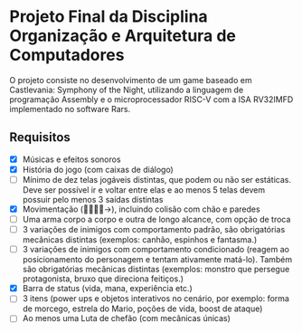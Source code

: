 # Projeto Final da Disciplina Organização e Arquitetura de Computadores

O projeto consiste no desenvolvimento de um game baseado em Castlevania: Symphony of the Night, utilizando a linguagem de programação Assembly e o microprocessador RISC-V com a ISA RV32IMFD implementado no software Rars.

## Requisitos

- [x] Músicas e efeitos sonoros
- [x] História do jogo (com caixas de diálogo)
- [ ] Mínimo de dez telas jogáveis distintas, que podem ou não ser estáticas. Deve ser possível ir e voltar entre 
elas e ao menos 5 telas devem possuir pelo menos 3 saídas distintas
- [x] Movimentação (→), incluindo colisão com chão e paredes
- [ ] Uma arma corpo a corpo e outra de longo alcance, com opção de troca 
- [ ] 3 variações de inimigos com comportamento padrão, são obrigatórias mecânicas distintas (exemplos: 
canhão, espinhos e fantasma.)
- [ ] 3 variações de inimigos com comportamento condicionado (reagem ao posicionamento do personagem e 
tentam ativamente matá-lo). Também são obrigatórias mecânicas distintas (exemplos: monstro que persegue 
protagonista, bruxo que direciona feitiços.)
- [x] Barra de status (vida, mana, experiência etc.)
- [ ] 3 itens (power ups e objetos interativos no cenário, por exemplo: forma de morcego, estrela do Mario, 
poções de vida, boost de ataque)
- [ ] Ao menos uma Luta de chefão (com mecânicas únicas)
